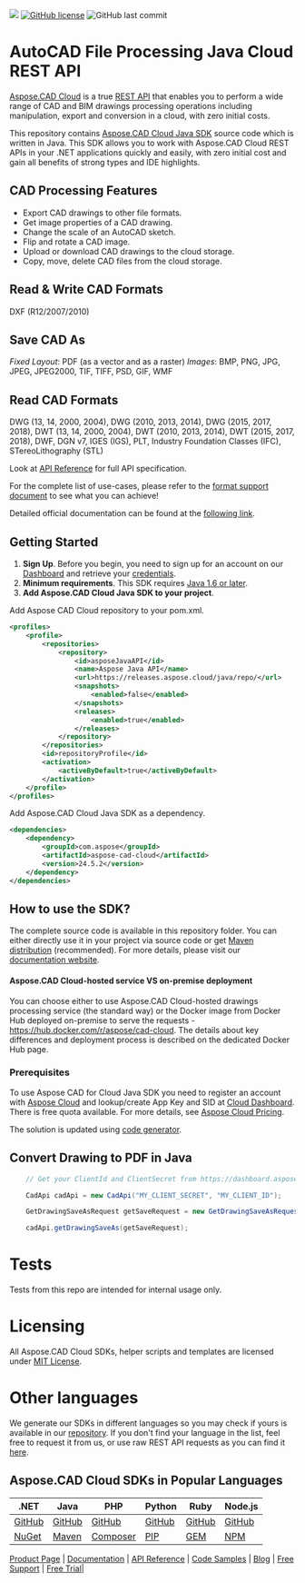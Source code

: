 ![](https://img.shields.io/badge/api-v3.0-lightgrey)  [![GitHub license](https://img.shields.io/github/license/aspose-cad-cloud/aspose-cad-cloud-dotnet)](https://github.com/aspose-cad-cloud/aspose-cad-cloud-dotnet/blob/master/LICENSE) ![GitHub last commit](https://img.shields.io/github/last-commit/Aspose-cad-Cloud/aspose-cad-cloud-dotnet)
# AutoCAD File Processing Java Cloud REST API
[Aspose.CAD Cloud](https://products.aspose.cloud/cad) is a true [REST API](https://apireference.aspose.cloud/cad/) that enables you to perform a wide range of CAD and BIM drawings processing operations including manipulation, export and conversion in a cloud, with zero initial costs.

This repository contains [Aspose.CAD Cloud Java SDK](https://products.aspose.cloud/cad/java) source code which is written in Java. This SDK allows you to work with Aspose.CAD Cloud REST APIs in your .NET applications quickly and easily, with zero initial cost and gain all benefits of strong types and IDE highlights.

## CAD Processing Features
- Export CAD drawings to other file formats.
- Get image properties of a CAD drawing.
- Change the scale of an AutoCAD sketch.
- Flip and rotate a CAD image.
- Upload or download CAD drawings to the cloud storage.
- Copy, move, delete CAD files from the cloud storage.

## Read & Write CAD Formats
DXF (R12/2007/2010)

## Save CAD As
*Fixed Layout*: PDF (as a vector and as a raster)
*Images*: BMP, PNG, JPG, JPEG, JPEG2000, TIF, TIFF, PSD, GIF, WMF

## Read CAD Formats
DWG (13, 14, 2000, 2004), DWG (2010, 2013, 2014), DWG (2015, 2017, 2018), DWT (13, 14, 2000, 2004), DWT (2010, 2013, 2014), DWT (2015, 2017, 2018), DWF, DGN v7, IGES (IGS), PLT, Industry Foundation Classes (IFC), STereoLithography (STL)

Look at [API Reference](https://apireference.aspose.cloud/cad/) for full API specification.

For the complete list of use-cases, please refer to the [format support document](https://docs.aspose.cloud/cad/supported-file-formats/) to see what you can achieve!

Detailed official documentation can be found at the [following link](https://docs.aspose.cloud/cad/).

## Getting Started

1. **Sign Up**. Before you begin, you need to sign up for an account on our [Dashboard](https://dashboard.aspose.cloud/) and retrieve your [credentials](https://dashboard.aspose.cloud/#/apps).
2. **Minimum requirements**. This SDK requires [Java 1.6 or later](https://java.com/download/).
3. **Add Aspose.CAD Cloud Java SDK to your project**.

Add Aspose CAD Cloud repository to your pom.xml.
```xml
<profiles>
    <profile>
        <repositories>
            <repository>
                <id>asposeJavaAPI</id>
                <name>Aspose Java API</name>
                <url>https://releases.aspose.cloud/java/repo/</url>
                <snapshots>
                    <enabled>false</enabled>
                </snapshots>
                <releases>
                    <enabled>true</enabled>
                </releases>
            </repository>
        </repositories>
        <id>repositoryProfile</id>
        <activation>
            <activeByDefault>true</activeByDefault>
        </activation>
    </profile>
</profiles>
```

Add Aspose.CAD Cloud Java SDK as a dependency.
```xml
<dependencies>
    <dependency>
        <groupId>com.aspose</groupId>
        <artifactId>aspose-cad-cloud</artifactId>
        <version>24.5.2</version>
    </dependency>
</dependencies>
```

## How to use the SDK?

The complete source code is available in this repository folder. You can either directly use it in your project via source code or get [Maven distribution](https://repository.aspose.cloud/repo/com/aspose/aspose-cad-cloud/) (recommended). For more details, please visit our [documentation website](https://docs.aspose.cloud/cad/available-sdks/).

#### Aspose.CAD Cloud-hosted service VS on-premise deployment
You can choose either to use Aspose.CAD Cloud-hosted drawings processing service (the standard way) or the Docker image from Docker Hub deployed on-premise to serve the requests - https://hub.docker.com/r/aspose/cad-cloud.
The details about key differences and deployment process is described on the dedicated Docker Hub page.

### Prerequisites

To use Aspose CAD for Cloud Java SDK you need to register an account with [Aspose Cloud](https://www.aspose.cloud/) and lookup/create App Key and SID at [Cloud Dashboard](https://dashboard.aspose.cloud/#/apps). There is free quota available. For more details, see [Aspose Cloud Pricing](https://purchase.aspose.cloud/pricing).

The solution is updated using [code generator](https://github.com/aspose-CAD-cloud/aspose-CAD-cloud-codegen).

## Convert Drawing to PDF in Java

```java
	// Get your ClientId and ClientSecret from https://dashboard.aspose.cloud (free registration required).

	CadApi cadApi = new CadApi("MY_CLIENT_SECRET", "MY_CLIENT_ID");

	GetDrawingSaveAsRequest getSaveRequest = new GetDrawingSaveAsRequest("sample.dxf", "pdf", "InputFolder", "output.pdf", "Storage Name");

	cadApi.getDrawingSaveAs(getSaveRequest);
```

# Tests
Tests from this repo are intended for internal usage only.

# Licensing
All Aspose.CAD Cloud SDKs, helper scripts and templates are licensed under [MIT License](LICENSE).

# Other languages
We generate our SDKs in different languages so you may check if yours is available in our [repository](https://github.com/aspose-cad-cloud). If you don't find your language in the list, feel free to request it from us, or use raw REST API requests as you can find it [here](https://products.aspose.cloud/cad/curl).

## Aspose.CAD Cloud SDKs in Popular Languages

| .NET | Java | PHP | Python | Ruby | Node.js |
|---|---|---|---|---|---|
| [GitHub](https://github.com/aspose-cad-cloud/aspose-cad-cloud-dotnet) | [GitHub](https://github.com/aspose-cad-cloud/aspose-cad-cloud-java) | [GitHub](https://github.com/aspose-cad-cloud/aspose-cad-cloud-php) | [GitHub](https://github.com/aspose-cad-cloud/aspose-cad-cloud-python) | [GitHub](https://github.com/aspose-cad-cloud/aspose-cad-cloud-ruby)  | [GitHub](https://github.com/aspose-cad-cloud/aspose-cad-cloud-nodejs) |
| [NuGet](https://www.nuget.org/packages/Aspose.cad-Cloud/) | [Maven](https://repository.aspose.cloud/webapp/#/artifacts/browse/tree/General/repo/com/aspose/aspose-cad-cloud) | [Composer](https://packagist.org/packages/aspose/aspose-cad-cloud) | [PIP](https://pypi.org/project/aspose.cad-cloud/) | [GEM](https://rubygems.org/gems/aspose_cad_cloud)  | [NPM](https://www.npmjs.com/package/@asposecloud/aspose-cad-cloud) |

[Product Page](https://products.aspose.cloud/cad/java) | [Documentation](https://docs.aspose.cloud/display/cadcloud/Home) | [API Reference](https://apireference.aspose.cloud/cad/) | [Code Samples](https://github.com/aspose-cad-cloud/aspose-cad-cloud-java) | [Blog](https://blog.aspose.cloud/category/cad/) | [Free Support](https://forum.aspose.cloud/c/cad) | [Free Trial](https://dashboard.aspose.cloud/#/apps)|
